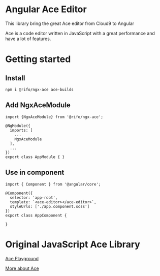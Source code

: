 # Angular Ace Editor 

This library bring the great Ace editor from Cloud9 to Angular

Ace is a code editor written in JavaScript with a great performance and have a lot of features.

# Getting started

## Install

`npm i @rifo/ngx-ace ace-builds`

## Add NgxAceModule

```
import {NgxAceModule} from '@rifo/ngx-ace';

@NgModule({
  imports: [
    ...
    NgxAceModule
  ],
  ...
})
export class AppModule { }

```

## Use in component
```
import { Component } from '@angular/core';

@Component({
  selector: 'app-root',
  template: `<ace-editor></ace-editor>`,
  styleUrls: ['./app.component.scss']
})
export class AppComponent {
  
}

```

# Original JavaScript Ace Library
[Ace Playground](https://ace.c9.io/build/kitchen-sink.html)

[More about Ace](https://github.com/ajaxorg/ace)

